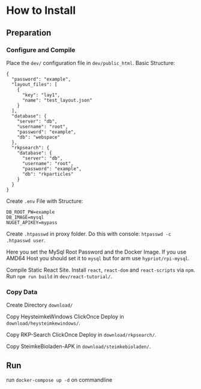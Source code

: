 # How to Install
## Preparation
### Configure and Compile
Place the `dev/` configuration file in `dev/public_html`.
Basic Structure:
```
{
  "password": "example",
  "layout_files": [
    {
      "key": "lay1",
      "name": "test_layout.json"
    }
  ],
  "database": {
    "server": "db",
    "username": "root",
    "password": "example",
    "db": "webspace"
  },
  "rkpsearch": {
    "database": {
      "server": "db",
      "username": "root",
      "password": "example",
      "db": "rkparticles"
    }
  }
}
```
Create `.env` File with Structure:
```
DB_ROOT_PW=example
DB_IMAGE=mysql
NUGET_APIKEY=mypass
```

Create `.htpasswd` in proxy folder.
Do this with console: `htpasswd -c .htpasswd user`.

Here you set the MySql Root Password and the Docker Image. If you use AMD64 Host you should set it to `mysql` but for arm use `hypriot/rpi-mysql`. 

Compile Static React Site. Install `react`, `react-dom` and `react-scripts` via `npm`. Run `npm run build` in `dev/react-tutorial/`.

### Copy Data

Create Directory `download/`

Copy HeysteimkeWindows ClickOnce Deploy in `download/heysteimkewindows/`.

Copy RKP-Search ClickOnce Deploy in `download/rkpsearch/`.

Copy SteimkeBioladen-APK in `download/steimkebioladen/`.

## Run
run `docker-compose up -d` on commandline
